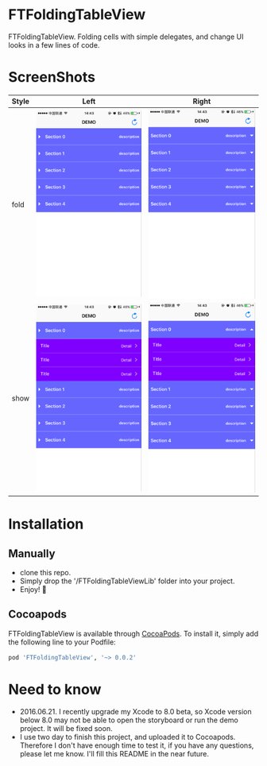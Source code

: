 # FTFoldingTableView

FTFoldingTableView. Folding cells with simple delegates, and change UI looks in a few lines of code.


# ScreenShots

| Style	| Left	| Right	|
|:-------------|:-------------:|:-------------:|
| fold | <img src="/Screenshots/Screenshots1.png" width="320"/> | <img src="/Screenshots/Screenshots3.png" width="320"/> |
| show | <img src="/Screenshots/Screenshots2.png" width="320"/> | <img src="/Screenshots/Screenshots4.png" width="320"/> |


# Installation

## Manually

* clone this repo.
* Simply drop the '/FTFoldingTableViewLib' folder into your project.
* Enjoy! 🍺

## Cocoapods

FTFoldingTableView is available through [CocoaPods](http://cocoapods.org). To install it, simply add the following line to your Podfile:

```ruby
pod 'FTFoldingTableView', '~> 0.0.2'
```



# Need to know

* 2016.06.21. I recently upgrade my Xcode to 8.0 beta, so Xcode version below 8.0 may not be able to open the storyboard or run the demo project. It will be fixed soon.
* I use two day to finish this project, and uploaded it to Cocoapods. Therefore I don't have enough time to test it, if you have any questions, please let me know. I'll fill this README in the near future.


